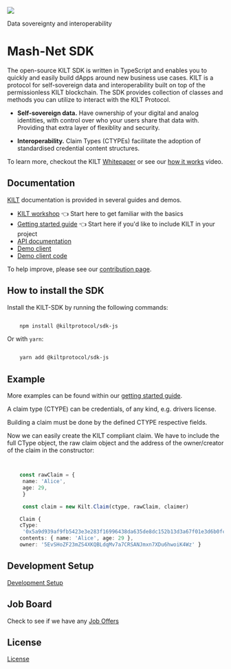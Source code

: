 [![](https://user-images.githubusercontent.com/1248214/57789522-600fcc00-7739-11e9-86d9-73d7032f40fc.png)
](https://kilt.io)

Data sovereignty and interoperability

# Mash-Net SDK

The open-source KILT SDK is written in TypeScript and enables you to quickly and easily build dApps around new business use cases. KILT is a protocol for self-sovereign data and interoperability built on top of the permissionless KILT blockchain. The SDK provides collection of classes and methods you can utilize to interact with the KILT Protocol.

- **Self-sovereign data.** Have ownership of your digital and analog identities, with control over who your users share that data with. Providing that extra layer of flexiblity and security.

- **Interoperability.** Claim Types (CTYPEs) facilitate the adoption of standardised credential content structures.

To learn more, checkout the KILT [Whitepaper](https://kilt.io/wp-content/uploads/2019/05/KILT-Whitepaper-v2019-May-28.pdf) or see our [how it works](https://kilt.io/kilt-data-sovereignty-and-interoperability/) video.

## Documentation

[KILT](https://kilt.io) documentation is provided in several guides and demos.

- [KILT workshop](https://github.com/KILTprotocol/kilt-workshop-101) 👈 Start here to get familiar with the basics
- [Getting started guide](./docs/getting-started.md) 👈 Start here if you'd like to include KILT in your project
- [API documentation](https://kiltprotocol.github.io/sdk-js/api)
- [Demo client](https://kilt.io/developers-sub/kilt-demo-client/)
- [Demo client code](https://github.com/KILTprotocol/demo-client)

To help improve, please see our [contribution page](./docs/contribution-guide.md).

## How to install the SDK

Install the KILT-SDK by running the following commands:

```bash

    npm install @kiltprotocol/sdk-js

```

Or with `yarn`:

```bash

    yarn add @kiltprotocol/sdk-js

```

## Example

More examples can be found within our [getting started guide](./docs/getting-started.md).

A claim type (CTYPE) can be credentials, of any kind, e.g. drivers license.

Building a claim must be done by the defined CTYPE respective fields.

Now we can easily create the KILT compliant claim. We have to include the full CType object, the raw claim object and the address of the owner/creator of the claim in the constructor:

```TypeScript


    const rawClaim = {
     name: 'Alice',
     age: 29,
     }

     const claim = new Kilt.Claim(ctype, rawClaim, claimer)

    Claim {
    cType:
     '0x5a9d939af9fb5423e3e283f16996438da635de8dc152b13d3a67f01e3d6b0fc0',
    contents: { name: 'Alice', age: 29 },
    owner: '5EvSHoZF23mZS4XKQBLdqMv7a7CRSANJmxn7XDu6hwoiK4Wz' }


```

## Development Setup

[Development Setup](./docs/development-setup.md)

## Job Board

Check to see if we have any [Job Offers](https://kilt.io/job-offers/)

## License

[License](https://github.com/KILTprotocol/sdk-js/blob/develop/LICENSE)
